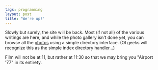 ```yaml
---
tags: programming
layout: post
title: "We're up!"
---
```




<p>Slowly but surely, the site will be back. Most (if not all) of the various writings are here, and while the photo gallery isn't done yet, you can browse all the <a href="/photos/">photos</a> using a simple directory interface. (OI geeks will recognize this as the simple index directory handler...)</p>

<p>Film will not be at 11, but rather at 11:30 so that we may bring you "Airport '77" in its entirety.</p>



